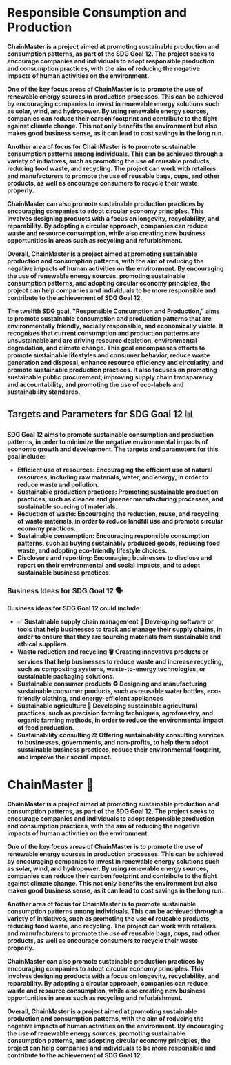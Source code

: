 # Responsible Consumption and Production
**ChainMaster is a project aimed at promoting sustainable production and consumption patterns, as part of the SDG Goal 12. The project seeks to encourage companies and individuals to adopt responsible production and consumption practices, with the aim of reducing the negative impacts of human activities on the environment.**

**One of the key focus areas of ChainMaster is to promote the use of renewable energy sources in production processes. This can be achieved by encouraging companies to invest in renewable energy solutions such as solar, wind, and hydropower. By using renewable energy sources, companies can reduce their carbon footprint and contribute to the fight against climate change. This not only benefits the environment but also makes good business sense, as it can lead to cost savings in the long run.**

**Another area of focus for ChainMaster is to promote sustainable consumption patterns among individuals. This can be achieved through a variety of initiatives, such as promoting the use of reusable products, reducing food waste, and recycling. The project can work with retailers and manufacturers to promote the use of reusable bags, cups, and other products, as well as encourage consumers to recycle their waste properly.**

**ChainMaster can also promote sustainable production practices by encouraging companies to adopt circular economy principles. This involves designing products with a focus on longevity, recyclability, and reparability. By adopting a circular approach, companies can reduce waste and resource consumption, while also creating new business opportunities in areas such as recycling and refurbishment.**

**Overall, ChainMaster is a project aimed at promoting sustainable production and consumption patterns, with the aim of reducing the negative impacts of human activities on the environment. By encouraging the use of renewable energy sources, promoting sustainable consumption patterns, and adopting circular economy principles, the project can help companies and individuals to be more responsible and contribute to the achievement of SDG Goal 12.**

**The twelfth SDG goal, "Responsible Consumption and Production," aims to promote sustainable consumption and production patterns that are environmentally friendly, socially responsible, and economically viable. It recognizes that current consumption and production patterns are unsustainable and are driving resource depletion, environmental degradation, and climate change. This goal encompasses efforts to promote sustainable lifestyles and consumer behavior, reduce waste generation and disposal, enhance resource efficiency and circularity, and promote sustainable production practices. It also focuses on promoting sustainable public procurement, improving supply chain transparency and accountability, and promoting the use of eco-labels and sustainability standards.**

## Targets and Parameters for SDG Goal 12 📊

**SDG Goal 12 aims to promote sustainable consumption and production patterns, in order to minimize the negative environmental impacts of economic growth and development. The targets and parameters for this goal include:**

- **Efficient use of resources: Encouraging the efficient use of natural resources, including raw materials, water, and energy, in order to reduce waste and pollution.**
- **Sustainable production practices: Promoting sustainable production practices, such as cleaner and greener manufacturing processes, and sustainable sourcing of materials.**
- **Reduction of waste: Encouraging the reduction, reuse, and recycling of waste materials, in order to reduce landfill use and promote circular economy practices.**
- **Sustainable consumption: Encouraging responsible consumption patterns, such as buying sustainably produced goods, reducing food waste, and adopting eco-friendly lifestyle choices.**
- **Disclosure and reporting: Encouraging businesses to disclose and report on their environmental and social impacts, and to adopt sustainable business practices.**

### Business Ideas for SDG Goal 12 🗣

**Business ideas for SDG Goal 12 could include:**

- ✅ **Sustainable supply chain management 🔗 Developing software or tools that help businesses to track and manage their supply chains, in order to ensure that they are sourcing materials from sustainable and ethical suppliers.**
- **Waste reduction and recycling 🗑 Creating innovative products or services that help businesses to reduce waste and increase recycling, such as composting systems, waste-to-energy technologies, or sustainable packaging solutions.**
- **Sustainable consumer products ♻ Designing and manufacturing sustainable consumer products, such as reusable water bottles, eco-friendly clothing, and energy-efficient appliances**
- **Sustainable agriculture 🌿 Developing sustainable agricultural practices, such as precision farming techniques, agroforestry, and organic farming methods, in order to reduce the environmental impact of food production.**
- **Sustainability consulting ⚖ Offering sustainability consulting services to businesses, governments, and non-profits, to help them adopt sustainable business practices, reduce their environmental footprint, and improve their social impact.**

# ChainMaster 📜

**ChainMaster is a project aimed at promoting sustainable production and consumption patterns, as part of the SDG Goal 12. The project seeks to encourage companies and individuals to adopt responsible production and consumption practices, with the aim of reducing the negative impacts of human activities on the environment.**

**One of the key focus areas of ChainMaster is to promote the use of renewable energy sources in production processes. This can be achieved by encouraging companies to invest in renewable energy solutions such as solar, wind, and hydropower. By using renewable energy sources, companies can reduce their carbon footprint and contribute to the fight against climate change. This not only benefits the environment but also makes good business sense, as it can lead to cost savings in the long run.**

**Another area of focus for ChainMaster is to promote sustainable consumption patterns among individuals. This can be achieved through a variety of initiatives, such as promoting the use of reusable products, reducing food waste, and recycling. The project can work with retailers and manufacturers to promote the use of reusable bags, cups, and other products, as well as encourage consumers to recycle their waste properly.**

**ChainMaster can also promote sustainable production practices by encouraging companies to adopt circular economy principles. This involves designing products with a focus on longevity, recyclability, and reparability. By adopting a circular approach, companies can reduce waste and resource consumption, while also creating new business opportunities in areas such as recycling and refurbishment.**

**Overall, ChainMaster is a project aimed at promoting sustainable production and consumption patterns, with the aim of reducing the negative impacts of human activities on the environment. By encouraging the use of renewable energy sources, promoting sustainable consumption patterns, and adopting circular economy principles, the project can help companies and individuals to be more responsible and contribute to the achievement of SDG Goal 12.**
